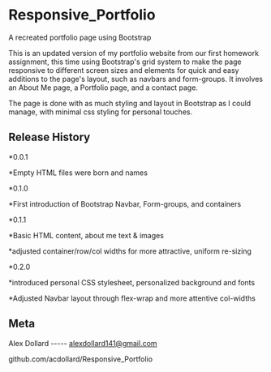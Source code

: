 # Responsive_Portfolio
A recreated portfolio page using Bootstrap

This is an updated version of my portfolio website from our first homework assignment, this time using Bootstrap's grid system to make the page responsive to different screen sizes and elements for quick and easy additions to the page's layout, such as navbars and form-groups. It involves an About Me page, a Portfolio page, and a contact page.  

The page is done with as much styling and layout in Bootstrap as I could manage, with minimal css styling for personal touches. 


## Release History 
*0.0.1

  *Empty HTML files were born and names
  
*0.1.0

  *First introduction of Bootstrap Navbar, Form-groups, and containers
  
*0.1.1

  *Basic HTML content, about me text & images 
  
  *adjusted container/row/col widths for more attractive, uniform re-sizing
  
*0.2.0

  *introduced personal CSS stylesheet, personalized background and fonts 
  
  *Adjusted Navbar layout through flex-wrap and more attentive col-widths 
  
  
  ## Meta 
  Alex Dollard ----- alexdollard141@gmail.com
  
  github.com/acdollard/Responsive_Portfolio
 
  
